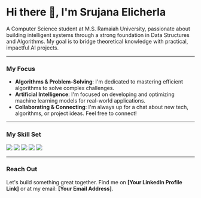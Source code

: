 # Hi there 👋, I'm Srujana Elicherla

A Computer Science student at M.S. Ramaiah University, passionate about building intelligent systems through a strong foundation in Data Structures and Algorithms. My goal is to bridge theoretical knowledge with practical, impactful AI projects.

---

### My Focus

-   **Algorithms & Problem-Solving**: I'm dedicated to mastering efficient algorithms to solve complex challenges.
-   **Artificial Intelligence**: I'm focused on developing and optimizing machine learning models for real-world applications.
-   **Collaborating & Connecting**: I'm always up for a chat about new tech, algorithms, or project ideas. Feel free to connect!

---

### My Skill Set

<img src="https://img.shields.io/badge/Python-3776AB?style=for-the-badge&logo=python&logoColor=white" /> <img src="https://img.shields.io/badge/C-00599C?style=for-the-badge&logo=c&logoColor=white" /> <img src="https://img.shields.io/badge/Java-007396?style=for-the-badge&logo=java&logoColor=white" /> <img src="https://img.shields.io/badge/Git-F05032?style=for-the-badge&logo=git&logoColor=white" /> <img src="https://img.shields.io/badge/GitHub-100000?style=for-the-badge&logo=github&logoColor=white" />

---

### Reach Out

Let's build something great together. Find me on **[Your LinkedIn Profile Link]** or at my email: **[Your Email Address]**.
